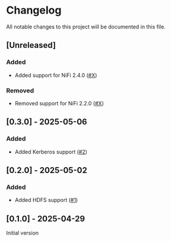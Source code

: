 # Changelog

All notable changes to this project will be documented in this file.

## [Unreleased]

### Added

- Added support for NiFi 2.4.0 ([#X])

### Removed

- Removed support for NiFi 2.2.0 ([#X])

[#X]: https://github.com/stackabletech/nifi-iceberg-bundle/pull/X

## [0.3.0] - 2025-05-06

### Added

- Added Kerberos support ([#2])

[#2]: https://github.com/stackabletech/nifi-iceberg-bundle/pull/2

## [0.2.0] - 2025-05-02

### Added

- Added HDFS support ([#1])

[#1]: https://github.com/stackabletech/nifi-iceberg-bundle/pull/1

## [0.1.0] - 2025-04-29

Initial version
